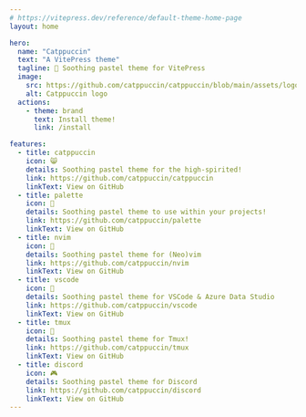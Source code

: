 ```yaml
---
# https://vitepress.dev/reference/default-theme-home-page
layout: home

hero:
  name: "Catppuccin"
  text: "A VitePress theme"
  tagline: 📝 Soothing pastel theme for VitePress
  image:
    src: https://github.com/catppuccin/catppuccin/blob/main/assets/logos/exports/1544x1544_circle.png?raw=true
    alt: Catppuccin logo
  actions:
    - theme: brand
      text: Install theme!
      link: /install

features:
  - title: catppuccin
    icon: 😸
    details: Soothing pastel theme for the high-spirited!
    link: https://github.com/catppuccin/catppuccin
    linkText: View on GitHub
  - title: palette
    icon: 🎨
    details: Soothing pastel theme to use within your projects!
    link: https://github.com/catppuccin/palette
    linkText: View on GitHub
  - title: nvim
    icon: 🍨
    details: Soothing pastel theme for (Neo)vim
    link: https://github.com/catppuccin/nvim
    linkText: View on GitHub
  - title: vscode
    icon: 🦌
    details: Soothing pastel theme for VSCode & Azure Data Studio
    link: https://github.com/catppuccin/vscode
    linkText: View on GitHub
  - title: tmux
    icon: 💽
    details: Soothing pastel theme for Tmux!
    link: https://github.com/catppuccin/tmux
    linkText: View on GitHub
  - title: discord
    icon: 🎮
    details: Soothing pastel theme for Discord
    link: https://github.com/catppuccin/discord
    linkText: View on GitHub
---
```

